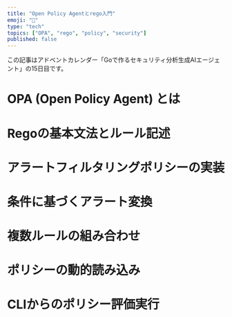 ```yaml
---
title: "Open Policy Agentとrego入門"
emoji: "📜"
type: "tech"
topics: ["OPA", "rego", "policy", "security"]
published: false
---
```


この記事はアドベントカレンダー「Goで作るセキュリティ分析生成AIエージェント」の15日目です。

# OPA (Open Policy Agent) とは

# Regoの基本文法とルール記述

# アラートフィルタリングポリシーの実装

# 条件に基づくアラート変換

# 複数ルールの組み合わせ

# ポリシーの動的読み込み

# CLIからのポリシー評価実行
